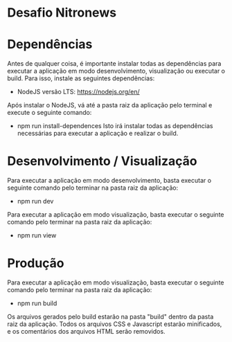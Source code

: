 # Desafio Nitronews

# Dependências
Antes de qualquer coisa, é importante instalar todas as dependências para executar a aplicação em modo desenvolvimento, visualização ou executar o build.
Para isso, instale as seguintes dependências:
* NodeJS versão LTS: https://nodejs.org/en/

Após instalar o NodeJS, vá até a pasta raiz da aplicação pelo terminal e execute o seguinte comando:
* npm run install-dependences
Isto irá instalar todas as dependências necessárias para executar a aplicação e realizar o build.

# Desenvolvimento /  Visualização
Para executar a aplicação em modo desenvolvimento, basta executar o seguinte comando pelo terminar na pasta raiz da aplicação:
* npm run dev

Para executar a aplicação em modo visualização, basta executar o seguinte comando pelo terminar na pasta raiz da aplicação:
* npm run view

# Produção
Para executar a aplicação em modo visualização, basta executar o seguinte comando pelo terminar na pasta raiz da aplicação:
* npm run build

Os arquivos gerados pelo build estarão na pasta "build" dentro da pasta raiz da aplicação.
Todos os arquivos CSS e Javascript estarão minificados, e os comentários dos arquivos HTML serão removidos.